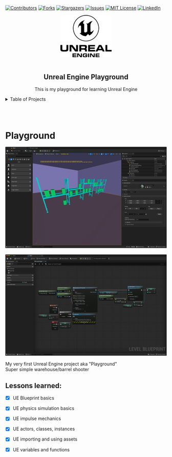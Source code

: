 [![Contributors][contributors-shield]][contributors-url]
[![Forks][forks-shield]][forks-url]
[![Stargazers][stars-shield]][stars-url]
[![Issues][issues-shield]][issues-url]
[![MIT License][license-shield]][license-url]
[![LinkedIn][linkedin-shield]][linkedin-url]

<div align="center">
    <a href="https://github.com/FilipsMasolovs/unreal-engine">
        <img src="assets/UE-logo.png" alt="UE-logo" width="160px">
    </a>
    <br /><br />
    <h2 align="center">Unreal Engine Playground</h2>
    <p align="center">This is my playground for learning Unreal Engine</p>
</div>

<details>
  <summary>Table of Projects</summary>
  <ol>
    <li><a href="#playground">Playground</a></li>
  </ol>
</details>

<br /><br />

# Playground

<img src="assets/playground/PS1.png" alt="Playground Project"><br /><br /><img src="assets/playground/PS2.png" alt="Playground Project"><br />

My very first Unreal Engine project aka "Playground"<br />
Super simple warehouse/barrel shooter

## Lessons learned:

- [x] UE Blueprint basics
- [x] UE physics simulation basics
- [x] UE impulse mechanics
- [x] UE actors, classes, instances
- [x] UE importing and using assets
- [x] UE variables and functions








[contributors-shield]: https://img.shields.io/github/contributors/FilipsMasolovs/unreal-engine.svg?style=for-the-badge
[forks-shield]: https://img.shields.io/github/forks/FilipsMasolovs/unreal-engine.svg?style=for-the-badge
[stars-shield]: https://img.shields.io/github/stars/FilipsMasolovs/unreal-engine.svg?style=for-the-badge
[issues-shield]: https://img.shields.io/github/issues/FilipsMasolovs/unreal-engine.svg?style=for-the-badge
[license-shield]: https://img.shields.io/github/license/FilipsMasolovs/unreal-engine.svg?style=for-the-badge
[linkedin-shield]: https://img.shields.io/badge/-LinkedIn-black.svg?style=for-the-badge&logo=linkedin&colorB=555

[contributors-url]: https://github.com/FilipsMasolovs/unreal-engine/graphs/contributors
[forks-url]: https://github.com/FilipsMasolovs/unreal-engine/forks
[stars-url]: https://github.com/FilipsMasolovs/unreal-engine/stargazers
[issues-url]: https://github.com/FilipsMasolovs/unreal-engine/issues
[license-url]: https://github.com/FilipsMasolovs/unreal-engine/blob/master/LICENSE.txt
[linkedin-url]: https://www.linkedin.com/in/filips-masolovs